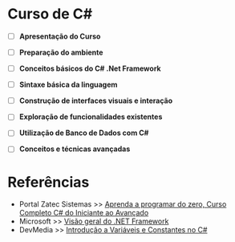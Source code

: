 # Curso de C#

- [ ] **Apresentação do Curso**  
- [ ] **Preparação do ambiente**  
- [ ] **Conceitos básicos do C# .Net Framework**
- [ ] **Sintaxe básica da linguagem**
- [ ] **Construção de interfaces visuais e interação**
- [ ] **Exploração de funcionalidades existentes**
- [ ] **Utilização de Banco de Dados com C#**
- [ ] **Conceitos e técnicas avançadas**


# Referências
* Portal Zatec Sistemas >> [Aprenda a programar do zero, Curso Completo C# do Iniciante ao Avançado](https://www.youtube.com/playlist?list=PLPc-V1ujthioJ8Cq_yMzYAbeSvaPye-aa)
* Microsoft >> [Visão geral do .NET Framework](https://learn.microsoft.com/pt-br/dotnet/framework/get-started/overview)
* DevMedia >> [Introdução a Variáveis e Constantes no C#](https://www.devmedia.com.br/introducao-a-variaveis-e-constantes-no-csharp/29629)
